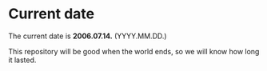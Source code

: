 # Current date

The current date is **2006.07.14.** (YYYY.MM.DD.)

This repository will be good when the world ends, so we will know how long it lasted.